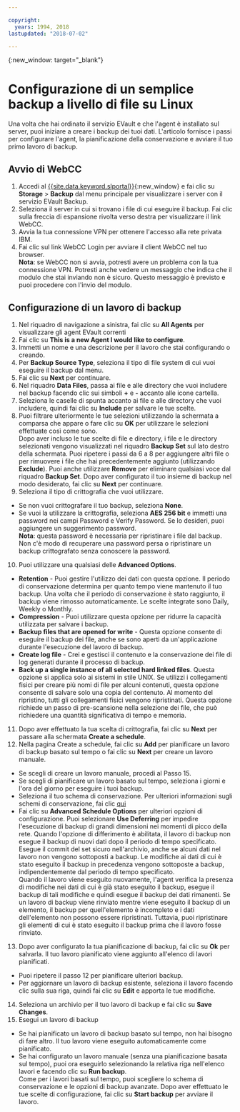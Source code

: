 ```yaml
---

copyright:
  years: 1994, 2018
lastupdated: "2018-07-02"

---
```

{:new_window: target="_blank"}

# Configurazione di un semplice backup a livello di file su Linux

Una volta che hai ordinato il servizio EVault e che l'agent è installato sul server, puoi iniziare a creare i backup dei tuoi dati. L'articolo fornisce i passi per configurare l'agent, la pianificazione della conservazione e avviare il tuo primo lavoro di backup.

## Avvio di WebCC

1. Accedi al [{{site.data.keyword.slportal}}](https://control.softlayer.com/){:new_window} e fai clic su **Storage** > **Backup** dal menu principale per visualizzare i server con il servizio EVault Backup. 
2. Seleziona il server in cui si trovano i file di cui eseguire il backup. Fai clic sulla freccia di espansione rivolta verso destra per visualizzare il link WebCC.
3. Avvia la tua connessione VPN per ottenere l'accesso alla rete privata IBM.
4. Fai clic sul link WebCC Login per avviare il client WebCC nel tuo browser.<br/>
  **Nota**: se WebCC non si avvia, potresti avere un problema con la tua connessione VPN. Potresti anche vedere un messaggio che indica che il modulo che stai inviando non è sicuro. Questo messaggio è previsto e puoi procedere con l'invio del modulo.
  
## Configurazione di un lavoro di backup

1. Nel riquadro di navigazione a sinistra, fai clic su **All Agents** per visualizzare gli agent EVault correnti
2. Fai clic su **This is a new Agent I would like to configure**.
3. Immetti un nome e una descrizione per il lavoro che stai configurando o creando.
4. Per **Backup Source Type**, seleziona il tipo di file system di cui vuoi eseguire il backup dal menu.
5. Fai clic su **Next** per continuare. 
6. Nel riquadro **Data Files**, passa ai file e alle directory che vuoi includere nel backup facendo clic sui simboli **+** e **-** accanto alle icone cartella.
7. Seleziona le caselle di spunta accanto ai file e alle directory che vuoi includere, quindi fai clic su **Include** per salvare le tue scelte.
8. Puoi filtrare ulteriormente le tue selezioni utilizzando la schermata a comparsa che appare o fare clic su **OK** per utilizzare le selezioni effettuate così come sono. <br /> Dopo aver incluso le tue scelte di file e directory, i file e le directory selezionati vengono visualizzati nel riquadro **Backup Set** sul lato destro della schermata. Puoi ripetere i passi da 6 a 8 per aggiungere altri file o per rimuovere i file che hai precedentemente aggiunto (utilizzando **Exclude**). Puoi anche utilizzare **Remove** per eliminare qualsiasi voce dal riquadro **Backup Set**. Dopo aver configurato il tuo insieme di backup nel modo desiderato, fai clic su **Next** per continuare.
9. Seleziona il tipo di crittografia che vuoi utilizzare. 
  - Se non vuoi crittografare il tuo backup, seleziona **None**.
  - Se vuoi la utilizzare la crittografia, seleziona **AES 256 bit** e immetti una password nei campi Password e Verify Password. Se lo desideri, puoi aggiungere un suggerimento password. <br/> **Nota**: questa password è necessaria per ripristinare i file dal backup. Non c'è modo di recuperare una password persa o ripristinare un backup crittografato senza conoscere la password.
10. Puoi utilizzare una qualsiasi delle **Advanced Options**.
  - **Retention** - Puoi gestire l'utilizzo dei dati con questa opzione. Il periodo di conservazione determina per quanto tempo viene mantenuto il tuo backup. Una volta che il periodo di conservazione è stato raggiunto, il backup viene rimosso automaticamente. Le scelte integrate sono Daily, Weekly o Monthly.
  - **Compression** - Puoi utilizzare questa opzione per ridurre la capacità utilizzata per salvare i backup. 
  - **Backup files that are opened for write** - Questa opzione consente di eseguire il backup dei file, anche se sono aperti da un'applicazione durante l'esecuzione del lavoro di backup.
  - **Create log file** - Crei e gestisci il contenuto e la conservazione dei file di log generati durante il processo di backup. 
  - **Back up a single instance of all selected hard linked files**. Questa opzione si applica solo ai sistemi in stile UNIX. Se utilizzi i collegamenti fisici per creare più nomi di file per alcuni contenuti, questa opzione consente di salvare solo una copia del contenuto. Al momento del ripristino, tutti gli collegamenti fisici vengono ripristinati. Questa opzione richiede un passo di pre-scansione nella selezione dei file, che può richiedere una quantità significativa di tempo e memoria.
11. Dopo aver effettuato la tua scelta di crittografia, fai clic su **Next** per passare alla schermata **Create a schedule**.
12. Nella pagina Create a schedule, fai clic su **Add** per pianificare un lavoro di backup basato sul tempo o fai clic su **Next** per creare un lavoro manuale.
  - Se scegli di creare un lavoro manuale, procedi al Passo 15.
  - Se scegli di pianificare un lavoro basato sul tempo, seleziona i giorni e l'ora del giorno per eseguire i tuoi backup.
  - Seleziona il tuo schema di conservazione. Per ulteriori informazioni sugli schemi di conservazione, fai clic [qui](evault-backup-faq.html)
  - Fai clic su **Advanced Schedule Options** per ulteriori opzioni di configurazione. Puoi selezionare **Use Deferring** per impedire l'esecuzione di backup di grandi dimensioni nei momenti di picco della rete. Quando l'opzione di differimento è abilitata, il lavoro di backup non esegue il backup di nuovi dati dopo il periodo di tempo specificato. Esegue il commit del set sicuro nell'archivio, anche se alcuni dati nel lavoro non vengono sottoposti a backup. Le modifiche ai dati di cui è stato eseguito il backup in precedenza vengono sottoposte a backup, indipendentemente dal periodo di tempo specificato. <br/> Quando il lavoro viene eseguito nuovamente, l'agent verifica la presenza di modifiche nei dati di cui è già stato eseguito il backup, esegue il backup di tali modifiche e quindi esegue il backup dei dati rimanenti. Se un lavoro di backup viene rinviato mentre viene eseguito il backup di un elemento, il backup per quell'elemento è incompleto e i dati dell'elemento non possono essere ripristinati. Tuttavia, puoi ripristinare gli elementi di cui è stato eseguito il backup prima che il lavoro fosse rinviato.
13. Dopo aver configurato la tua pianificazione di backup, fai clic su **Ok** per salvarla. Il tuo lavoro pianificato viene aggiunto all'elenco di lavori pianificati. 
  - Puoi ripetere il passo 12 per pianificare ulteriori backup. 
  - Per aggiornare un lavoro di backup esistente, seleziona il lavoro facendo clic sulla sua riga, quindi fai clic su **Edit** e apporta le tue modifiche.
14. Seleziona un archivio per il tuo lavoro di backup e fai clic su **Save Changes**.
15. Esegui un lavoro di backup
  - Se hai pianificato un lavoro di backup basato sul tempo, non hai bisogno di fare altro. Il tuo lavoro viene eseguito automaticamente come pianificato.
  - Se hai configurato un lavoro manuale (senza una pianificazione basata sul tempo), puoi ora eseguirlo selezionando la relativa riga nell'elenco lavori e facendo clic su **Run backup**. <br/> Come per i lavori basati sul tempo, puoi scegliere lo schema di conservazione e le opzioni di backup avanzate. Dopo aver effettuato le tue scelte di configurazione, fai clic su **Start backup** per avviare il lavoro.
